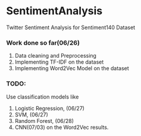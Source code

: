 # SentimentAnalysis
Twitter Sentiment Analysis for Sentiment140 Dataset

### Work done so far(06/26)
1. Data cleaning and Preprocessing
2. Implementing TF-IDF on the dataset
3. Implementing Word2Vec Model on the dataset

### TODO:
Use classification models like 
1. Logistic Regression, (06/27)
2. SVM, (06/27)
3. Random Forest, (06/28)
4. CNN(07/03)
on the Word2Vec results.
